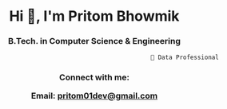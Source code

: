 <h1 align="center">Hi 👋, I'm Pritom Bhowmik</h1>
<h3 align="center"> B.Tech. in Computer Science & Engineering </h3>
                        
                        
                                                       🔭 Data Professional



<h3 align="center">Connect with me:
 
Email: pritom01dev@gmail.com </h3>
<p align="center">
</p>








